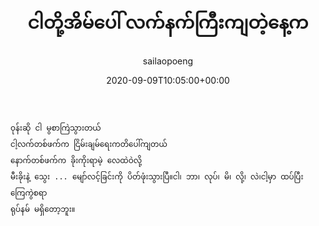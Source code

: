 ﻿---
_publicize_job_id: "59329201560"
_rest_api_client_id: "11"
_rest_api_published: "1"
author: sailaopoeng
categories:
  - poems
date: "2020-09-09T10:05:00+00:00"
parent_post_id: null
post_id: "40"
timeline_notification: "1623103549"
title: ငါတို့အိမ်ပေါ် လက်နက်ကြီးကျတဲ့နေ့က
url: /2020/09/09/ငါတို့အိမ်ပေါ်-လက်နက်ကြ/

---
```
ဝုန်းဆို ငါ မွစာကြဲသွားတယ်
ငါ့လက်တစ်ဖက်က ငြိမ်းချမ်ရေးကတိပေါ်ကျတယ်
နောက်တစ်ဖက်က ခိုးကိုးရာမဲ့ လေထဲဝဲလို့
မီးခိုးနဲ့ သွေး ... မျော်လင့်ခြင်းကို ပိတ်ဖုံးသွားပြီ။ငါ၊ ဘာ၊ လုပ်၊ မိ၊ လို့၊ လဲ၊ငါ့မှာ ထပ်ပြီး ကြေကွဲစရာ
ရုပ်နမ် မရှိတော့ဘူး။
```
